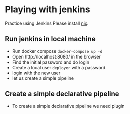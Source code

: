 # Playing with jenkins
Practice using Jenkins
Please install [nix](https://nixos.org/download/).


## Run jenkins in local machine
- Run docker compose ```docker-compose up -d```
- Open http://localhost:8080/ in the browser 
- Find the initial password and do login
- Create a local user `deployer` with a password.
- login with the new user
- let us create a simple pipeline

## Create a simple declarative pipeline
- To create a simple declarative pipeline we need plugin






